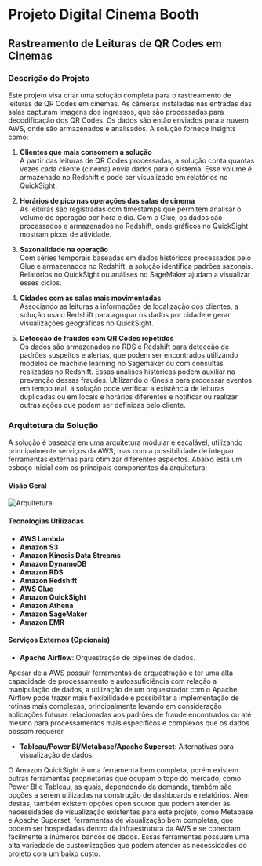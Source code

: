 # Projeto Digital Cinema Booth

## Rastreamento de Leituras de QR Codes em Cinemas

### Descrição do Projeto

Este projeto visa criar uma solução completa para o rastreamento de leituras de QR Codes em cinemas. As câmeras instaladas nas entradas das salas capturam imagens dos ingressos, que são processadas para decodificação dos QR Codes. Os dados são então enviados para a nuvem AWS, onde são armazenados e analisados. A solução fornece insights como:

1. **Clientes que mais consomem a solução**  
   A partir das leituras de QR Codes processadas, a solução conta quantas vezes cada cliente (cinema) envia dados para o sistema. Esse volume é armazenado no Redshift e pode ser visualizado em relatórios no QuickSight.

2. **Horários de pico nas operações das salas de cinema**  
   As leituras são registradas com timestamps que permitem analisar o volume de operação por hora e dia. Com o Glue, os dados são processados e armazenados no Redshift, onde gráficos no QuickSight mostram picos de atividade.

3. **Sazonalidade na operação**  
   Com séries temporais baseadas em dados históricos processados pelo Glue e armazenados no Redshift, a solução identifica padrões sazonais. Relatórios no QuickSight ou análises no SageMaker ajudam a visualizar esses ciclos.

4. **Cidades com as salas mais movimentadas**  
   Associando as leituras a informações de localização dos clientes, a solução usa o Redshift para agrupar os dados por cidade e gerar visualizações geográficas no QuickSight.

5. **Detecção de fraudes com QR Codes repetidos**  
   Os dados são armazenados no RDS e Redshift para detecção de padrões suspeitos e alertas, que podem ser encontrados utilizando modelos de machine learning no Sagemaker ou com consultas realizadas no Redshift. Essas análises históricas podem auxiliar na prevenção dessas fraudes. Utilizando o Kinesis para processar eventos em tempo real, a solução pode verificar a existência de leituras duplicadas ou em locais e horários diferentes e notificar ou realizar outras ações que podem ser definidas pelo cliente.


### Arquitetura da Solução

A solução é baseada em uma arquitetura modular e escalável, utilizando principalmente serviços da AWS, mas com a possibilidade de integrar ferramentas externas para otimizar diferentes aspectos. Abaixo está um esboço inicial com os principais componentes da arquitetura:

#### Visão Geral

![Arquitetura](https://github.com/user-attachments/assets/2d664f1d-360e-4b72-86b8-58a045b065f3)

#### Tecnologias Utilizadas

- **AWS Lambda**
- **Amazon S3**
- **Amazon Kinesis Data Streams**
- **Amazon DynamoDB**
- **Amazon RDS**
- **Amazon Redshift**
- **AWS Glue**
- **Amazon QuickSight**
- **Amazon Athena**
- **Amazon SageMaker**
- **Amazon EMR**

#### Serviços Externos (Opcionais)

- **Apache Airflow**: Orquestração de pipelines de dados.
  
Apesar de a AWS possuir ferramentas de orquestração e ter uma alta capacidade de processamento e autossuficiência com relação a manipulação de dados, a utilização de um orquestrador com o Apache Airflow pode trazer mais flexibilidade e possibilitar a implementação de rotinas mais complexas, principalmente levando em consideração aplicações futuras relacionadas aos padrões de fraude encontrados ou até mesmo para processamentos mais específicos e complexos que os dados possam requerer.
- **Tableau/Power BI/Metabase/Apache Superset**: Alternativas para visualização de dados.

O Amazon QuickSight é uma ferramenta bem completa, porém existem outras ferramentas proprietárias que ocupam o topo do mercado, como Power BI e Tableau, as quais, dependendo da demanda, também são opções a serem utilizadas na construção de dashboards e relatórios. Além destas, também existem opções open source que podem atender às necessidades de visualização existentes para este projeto, como Metabase e Apache Superset, ferramentas de visualização bem completas, que podem ser hospedadas dentro da infraestrutura da AWS e se conectam facilmente a inúmeros bancos de dados. Essas ferramentas possuem uma alta variedade de customizações que podem atender às necessidades do projeto com um baixo custo.

